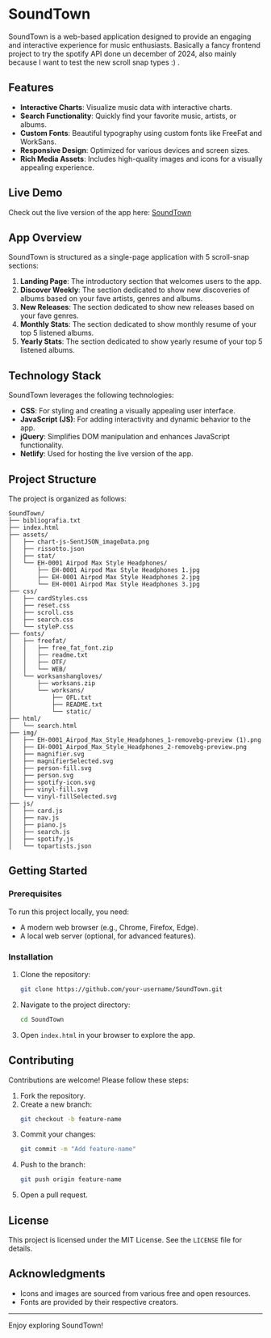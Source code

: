 # SoundTown

SoundTown is a web-based application designed to provide an engaging and interactive experience for music enthusiasts. Basically a fancy frontend project to try the spotify API done un december of 2024, also mainly because I want to test the new scroll snap types :) .

## Features

- **Interactive Charts**: Visualize music data with interactive charts.
- **Search Functionality**: Quickly find your favorite music, artists, or albums.
- **Custom Fonts**: Beautiful typography using custom fonts like FreeFat and WorkSans.
- **Responsive Design**: Optimized for various devices and screen sizes.
- **Rich Media Assets**: Includes high-quality images and icons for a visually appealing experience.

## Live Demo

Check out the live version of the app here: [SoundTown](https://soundtownmusic.netlify.app/)

## App Overview

SoundTown is structured as a single-page application with 5 scroll-snap sections:

1. **Landing Page**: The introductory section that welcomes users to the app.
2. **Discover Weekly**: The section dedicated to show new discoveries of albums based on your fave artists, genres and albums.
3. **New Releases**: The section dedicated to show new releases based on your fave genres.
4. **Monthly Stats**: The section dedicated to show monthly resume of your top 5 listened albums.
5. **Yearly Stats**: The section dedicated to show yearly resume of your top 5 listened albums.

## Technology Stack

SoundTown leverages the following technologies:

- **CSS**: For styling and creating a visually appealing user interface.
- **JavaScript (JS)**: For adding interactivity and dynamic behavior to the app.
- **jQuery**: Simplifies DOM manipulation and enhances JavaScript functionality.
- **Netlify**: Used for hosting the live version of the app.

## Project Structure

The project is organized as follows:

```
SoundTown/
├── bibliografia.txt
├── index.html
├── assets/
│   ├── chart-js-SentJSON_imageData.png
│   ├── rissotto.json
│   ├── stat/
│   └── EH-0001 Airpod Max Style Headphones/
│       ├── EH-0001 Airpod Max Style Headphones 1.jpg
│       ├── EH-0001 Airpod Max Style Headphones 2.jpg
│       └── EH-0001 Airpod Max Style Headphones 3.jpg
├── css/
│   ├── cardStyles.css
│   ├── reset.css
│   ├── scroll.css
│   ├── search.css
│   └── styleP.css
├── fonts/
│   ├── freefat/
│   │   ├── free_fat_font.zip
│   │   ├── readme.txt
│   │   ├── OTF/
│   │   └── WEB/
│   └── worksanshangloves/
│       ├── worksans.zip
│       └── worksans/
│           ├── OFL.txt
│           ├── README.txt
│           └── static/
├── html/
│   └── search.html
├── img/
│   ├── EH-0001_Airpod_Max_Style_Headphones_1-removebg-preview (1).png
│   ├── EH-0001_Airpod_Max_Style_Headphones_2-removebg-preview.png
│   ├── magnifier.svg
│   ├── magnifierSelected.svg
│   ├── person-fill.svg
│   ├── person.svg
│   ├── spotify-icon.svg
│   ├── vinyl-fill.svg
│   └── vinyl-fillSelected.svg
├── js/
│   ├── card.js
│   ├── nav.js
│   ├── piano.js
│   ├── search.js
│   ├── spotify.js
│   └── topartists.json
```

## Getting Started

### Prerequisites

To run this project locally, you need:

- A modern web browser (e.g., Chrome, Firefox, Edge).
- A local web server (optional, for advanced features).

### Installation

1. Clone the repository:
   ```bash
   git clone https://github.com/your-username/SoundTown.git
   ```
2. Navigate to the project directory:
   ```bash
   cd SoundTown
   ```
3. Open `index.html` in your browser to explore the app.

## Contributing

Contributions are welcome! Please follow these steps:

1. Fork the repository.
2. Create a new branch:
   ```bash
   git checkout -b feature-name
   ```
3. Commit your changes:
   ```bash
   git commit -m "Add feature-name"
   ```
4. Push to the branch:
   ```bash
   git push origin feature-name
   ```
5. Open a pull request.

## License

This project is licensed under the MIT License. See the `LICENSE` file for details.

## Acknowledgments

- Icons and images are sourced from various free and open resources.
- Fonts are provided by their respective creators.

---

Enjoy exploring SoundTown!
